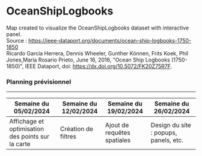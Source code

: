 # OceanShipLogbooks

Map created to visualize the OceanShipLogbooks dataset with interactive panel.
<br />Source : https://ieee-dataport.org/documents/ocean-ship-logbooks-1750-1850
<br />Ricardo García Herrera, Dennis Wheeler, Gunther Können, Frits Koek, Phil Jones,Maria Rosario Prieto, June 16, 2016, "Ocean Ship Logbooks (1750-1850)", IEEE Dataport, doi: https://dx.doi.org/10.5072/FK20Z75R7F. 

### Planning prévisionnel

_____________________________________________________________________________________________________________________________________________________
| Semaine du 05/02/2024                                  |Semaine du 12/02/2024 | Semaine du 19/02/2024        | Semaine du 26/02/2024               |
|--------------------------------------------------------|----------------------|------------------------------|-------------------------------------|
| Affichage et  optimisation des points sur la carte     | Création de filtres  | Ajout de requêtes  spatiales |Design du site : popups, panels, etc.|



